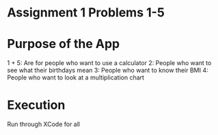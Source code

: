 # Assignment 1 Problems 1-5

# Purpose of the App
1 + 5: Are for people who want to use a calculator
2: People who want to see what their birthdays mean 
3: People who want to know their BMI
4: People who want to look at a multiplication chart 

# Execution
Run through XCode for all 
